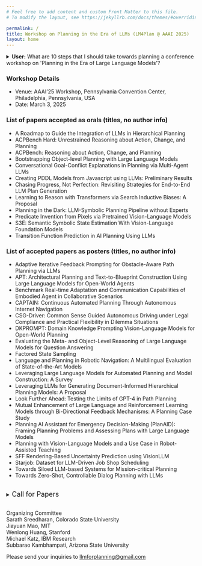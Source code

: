 ```yaml
---
# Feel free to add content and custom Front Matter to this file.
# To modify the layout, see https://jekyllrb.com/docs/themes/#overriding-theme-defaults

permalink: /
title: Workshop on Planning in the Era of LLMs (LM4Plan @ AAAI 2025)
layout: home
---
```


<details>
  <summary><strong>User:</strong> What are 10 steps that I should take towards planning a conference workshop on 'Planning in the Era of Large Language Models'?
  </summary>
 
<br>
 <strong>GPT4:</strong> Organizing a conference workshop on "Planning in the Era of Large Language Models" is an exciting endeavor. The topic is increasingly relevant, and there's a lot to consider both in terms of content and logistics. Here's a 10-step plan to get you started:

<br><br>Step 1: Clearly Define Objectives and Scope<br>
Start by identifying the objectives you want the workshop to achieve. Is it an academic forum, a practical skills-building workshop, or a networking event? The scope could range from ethical considerations to technical aspects, or could encompass all of these.

<br><br>Step 2: Identify Your Target Audience<br>
Who would benefit the most from your workshop? Academics, industry professionals, or students? The audience you target will inform many of your subsequent decisions, from speakers to the types of activities and presentations.

<br><br>Step 3: Assemble a Team<br>
Organizing a workshop is a complex task that usually requires a team. This may include co-chairs, volunteers, and administrative support. You'll need people to handle logistics, outreach, content creation, and day-of-event activities.

<br><br>Step 4: Secure Funding and Sponsorships<br>
The financial aspect is critical. You'll need to prepare a budget that includes venue costs, speakers' fees (if applicable), catering, equipment rentals, and marketing. Sponsorships can help cover some of these costs and add credibility to your event.

<br><br>Step 5: Decide on a Date and Location<br>
Choose a date that doesn't conflict with other major events in the same field. The location should be convenient for your target audience. Due to the global relevance of large language models, consider also offering a virtual participation option.

<br><br>Step 6: Call for Speakers and Topics<br>
Put out a call for papers or speakers, depending on the format of your workshop. You may also personally invite key figures in the field. Decide on the type of content you want (e.g., lectures, panel discussions, hands-on sessions).

<br><br>Step 7: Promote the Event<br>
Use social media, academic journals, and community outreach to promote the event. You could also partner with universities, companies, and online forums to get the word out.

<br><br>Step 8: Review Submissions and Confirm Speakers<br>
If you've called for papers or speaker proposals, you'll need a review process. This may involve peer reviews or an advisory committee. Confirm your speakers well in advance and provide them with any logistical information they may need.

<br><br>Step 9: Logistics and Rehearsal<br>
Prepare all the logistical details such as registration, badges, technical setup, and any workshop materials. If possible, do a dry run a day before the workshop to ensure that everything runs smoothly.

<br><br>Step 10: Conduct the Workshop and Collect Feedback<br>
On the day of the event, make sure you have a team to manage different aspects, from registration to managing Q&A sessions. After the event, send out surveys to collect feedback for future improvements.

<br><br>Remember to document the proceedings and share them with participants afterward, and perhaps consider publishing a summary or report to reach a wider audience and contribute to the field.

</details>

### Workshop Details

* Venue: AAAI’25 Workshop, Pennsylvania Convention Center, Philadelphia, Pennsylvania, USA  
* Date: March 3, 2025

### List of papers accepted as orals (titles, no author info)
* A Roadmap to Guide the Integration of LLMs in Hierarchical Planning
* ACPBench Hard: Unrestrained Reasoning about Action, Change, and Planning
* ACPBench: Reasoning about Action, Change, and Planning
* Bootstrapping Object-level Planning with Large Language Models
* Conversational Goal-Conflict Explanations in Planning via Multi-Agent LLMs
* Creating PDDL Models from Javascript using LLMs: Preliminary Results
* Chasing Progress, Not Perfection: Revisiting Strategies for End-to-End LLM Plan Generation
* Learning to Reason with Transformers via Search Inductive Biases: A Proposal
* Planning in the Dark: LLM-Symbolic Planning Pipeline without Experts
* Predicate Invention from Pixels via Pretrained Vision-Language Models
* S3E: Semantic Symbolic State Estimation With Vision-Language Foundation Models
* Transition Function Prediction in AI Planning Using LLMs


### List of accepted papers as posters (titles, no author info)
* Adaptive Iterative Feedback Prompting for Obstacle-Aware Path Planning via LLMs
* APT: Architectural Planning and Text-to-Blueprint Construction Using Large Language Models for Open-World Agents
* Benchmark Real-time Adaptation and Communication Capabilities of Embodied Agent in Collaborative Scenarios
* CAPTAIN: Continuous Automated Planning Through Autonomous Internet Navigation
* CSG-Driver: Common Sense Guided Autonomous Driving under Legal Compliance and Practical Flexibility in Dilemma Situations
* DKPROMPT: Domain Knowledge Prompting Vision-Language Models for Open-World Planning
* Evaluating the Meta- and Object-Level Reasoning of Large Language Models for Question Answering
* Factored State Sampling
* Language and Planning in Robotic Navigation: A Multilingual Evaluation of State-of-the-Art Models
* Leveraging Large Language Models for Automated Planning and Model Construction: A Survey
* Leveraging LLMs for Generating Document-Informed Hierarchical Planning Models: A Proposal
* Look Further Ahead: Testing the Limits of GPT-4 in Path Planning
* Mutual Enhancement of Large Language and Reinforcement Learning Models through Bi-Directional Feedback Mechanisms: A Planning Case Study
* Planning AI Assistant for Emergency Decision-Making (PlanAID): Framing Planning Problems and Assessing Plans with Large Language Models
* Planning with Vision-Language Models and a Use Case in Robot-Assisted Teaching
* SFF Rendering-Based Uncertainty Prediction using VisionLLM
* Starjob: Dataset for LLM-Driven Job Shop Scheduling
* Towards Siloed LLM-based Systems for Mission-critical Planning
* Towards Zero-Shot, Controllable Dialog Planning with LLMs


<br>

<details>
  <summary>
      <p style="font-size:18px; display:inline">Call for Papers</p>
</summary>


#### Overview

<p>
<strong>Large Language Models (LLMs) are a disruptive force</strong>, changing how research was done in many sub-areas of AI. Planning is one of the last bastions that remain standing. The focus of this workshop is on the questions in the intersection of these areas. Some of the specific areas we would like to gain a better understanding in include: what LLMs can contribute to planning, how LLMs can/should be used, what are the pitfalls of using LLMs, what are the guarantees that can be obtained.
</p>

#### Workshop Topics

<p>
<strong>We are welcoming paper submissions on the following topics:</strong>
</p>
<ul>
        <li>Planning directly with pre-trained or fine-tuned LLMs.</li>
        <li>LLMs for (partial) model elicitation.</li>
        <li>LLMs for generating structured planning problem descriptions.</li>
        <li>LLMs for search guidance or search pruning.</li>
        <li>Validation/verification of plans, policies, or models.</li> 
        <!-- <li>Generalization in planning with LLMs.</li> -->
        <li>Planning for LLMs.</li>
        <li>Using LLMs to develop interfaces for planning-based systems.</li>
        <li>Using LLMs as a proxy for user preferences.</li>
  <!-- <li> Validation/verification of plans, policies, or models.</li> -->
<li> Generalization in planning and generalized planning with LLMs.</li>
<li> Using LLMs to develop interfaces for planning-related problems.</li>
<li> Other applications of LLMs in planning.</li>
<li> Other applications of large vision-language models (VLMs) in planning.</li>
<li> Planning for LLMs and VLMs.</li>
</ul>



#### Important Dates
Paper submission deadline: **November 29th, 2024, AoE**  (extended, final)  
Paper acceptance notification: **December 11th, 2024, AoE**  

AAAI will be in-person this year. Authors of accepted workshop papers are expected to register for the workshop, physically attend the conference and present in person.

#### Submission Details
We solicit workshop paper submissions relevant to the above call of the following types:

Long papers – up to 8 pages + unlimited references / appendices
Short papers – up to 4 pages + unlimited references / appendices


Paper submissions should be made through [OpenReview](https://openreview.net/group?id=AAAI.org/2025/Workshop/LM4Plan).

The review process is single blind by default, so please include author details. If the paper is currently under review at some other venue, we do allow an anonymized submission. To clarify, we do not enforce anonymity for submissions but do support it - authors' names will not be displayed on OpenReview during the review period. It is entirely up to the authors to decide whether they wish to anonymize the PDFs they submit.  

Please format submissions in AAAI style (see instructions in the [Author Kit](https://aaai.org/authorkit25) ). Authors submitting papers rejected from other conferences, please ensure you do your utmost to address the comments given by the reviewers.  
<!-- Please do not submit papers that are already accepted for the main AAAI conference to the workshop.  -->
<!-- The review process will be single blind (so please include author details), however we will allow for anonymized submissions if the paper is currently under review at some other venue.  
To clarify, we do not enforce anonymity for submissions and authors’ names will not be displayed on OpenReview during the review period. It is entirely up to the authors to decide whether they wish to anonymize the PDFs they submit. -->

Some accepted long papers will be invited for contributed talks. All accepted papers (long as well as short) will be given a slot in the poster presentation session.  
</details>

<br>

Organizing Committee  
Sarath Sreedharan,  Colorado State University  
Jiayuan Mao, MIT  
Wenlong Huang, Stanford  
Michael Katz, IBM Research  
Subbarao Kambhampati, Arizona State University  

Please send your inquiries to [llmforplanning@gmail.com](mailto:llmforplanning@gmail.com)

